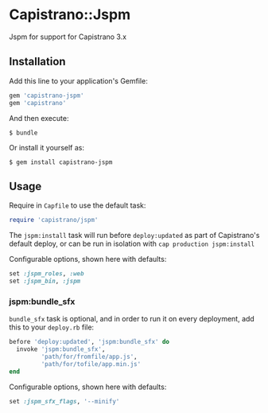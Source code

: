 # Capistrano::Jspm

Jspm for support for Capistrano 3.x

## Installation

Add this line to your application's Gemfile:

```ruby
gem 'capistrano-jspm'
gem 'capistrano'
```

And then execute:

    $ bundle

Or install it yourself as:

    $ gem install capistrano-jspm

## Usage

Require in `Capfile` to use the default task:

```ruby
require 'capistrano/jspm'
```

The `jspm:install` task will run before `deploy:updated` as part of Capistrano's default deploy,
or can be run in isolation with `cap production jspm:install`

Configurable options, shown here with defaults:

```ruby
set :jspm_roles, :web
set :jspm_bin, :jspm
```

### jspm:bundle_sfx

`bundle_sfx` task is optional, and in order to run it on every deployment, add this to your `deploy.rb` file:

```ruby
before 'deploy:updated', 'jspm:bundle_sfx' do
  invoke 'jspm:bundle_sfx',
         'path/for/fromfile/app.js',
         'path/for/tofile/app.min.js'
end
```

Configurable options, shown here with defaults:

```ruby
set :jspm_sfx_flags, '--minify'
```
